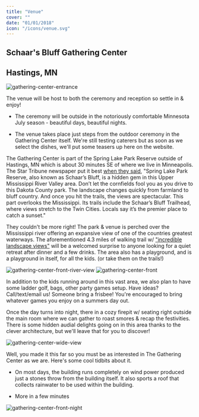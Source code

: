 ```yaml
---
title: "Venue"
cover: ""
date: "01/01/2018"
icon: "/icons/venue.svg"
---
```


## Schaar's Bluff Gathering Center
## Hastings, MN

![gathering-center-entrance](https://steveandkateri.com/images/schaarsbluff1.jpg)

The venue will be host to both the ceremony and reception so settle in & enjoy!

 * The ceremony will be outside in the notoriously comfortable Minnesota July season - beautiful days, beautiful nights.

 * The venue takes place just steps from the outdoor ceremony in the Gathering Center itself. We're still testing caterers but as soon as we select the dishes, we'll put some teasers up here on the website.

The Gathering Center is part of the Spring Lake Park Reserve outside of Hastings, MN which is about 30 minutes SE of where we live in Minneapolis. The Star Tribune newspaper put it best [when they said](http://www.startribune.com/in-hastings-minn-history-and-natural-beauty/225407192/), "Spring Lake Park Reserve, also known as Schaar’s Bluff, is a hidden gem in this Upper Mississippi River Valley area. Don’t let the cornfields fool you as you drive to this Dakota County park. The landscape changes quickly from farmland to bluff country. And once you hit the trails, the views are spectacular. This part overlooks the Mississippi. Its trails include the Schaar’s Bluff Trailhead, where views stretch to the Twin Cities. Locals say it’s the premier place to catch a sunset."

They couldn't be more right! The park & venue is perched over the Mississippi river offering an expansive view of one of the countries greatest waterways. The aforementioned 4.3 miles of walking trail w/ ["incredible landscape views"](https://www.twincities.com/2017/05/19/dakota-countys-new-4-3-mile-river-trail-offers-scenic-views-incredible-landscape/) will be a welcomed surprise to anyone looking for a quiet retreat after dinner and a few drinks. The area also has a playground, and is a playground in itself, for all the kids. (or take them on the trails!)

![gathering-center-front-river-view](https://steveandkateri.com/images/schaarsbluff9.jpg)
![gathering-center-front](https://steveandkateri.com/images/schaarsbluff6.jpg)

In addition to the kids running around in this vast area, we also plan to have some ladder golf, bags, other party games setup. Have ideas? Call/text/email us! Someone bring a frisbee! You're encouraged to bring whatever games you enjoy on a summers day out. 

Once the day turns into night, there in a cozy firepit w/ seating right outside the main room where we can gather to roast smores & recap the festivities. There is some hidden audial delights going on in this area thanks to the clever architecture, but we'll leave that for you to discover!


![gathering-center-wide-view](https://steveandkateri.com/images/schaarsbluff10.jpg)

Well, you made it this far so you must be as interested in The Gathering Center as we are. Here's some cool tidbits about it.

* On most days, the building runs completely on wind power produced just a stones throw from the building itself. It also sports a roof that collects rainwater to be used within the building. 

* More in a few minutes

![gathering-center-front-night](https://steveandkateri.com/images/schaarsbluff16.jpg)

